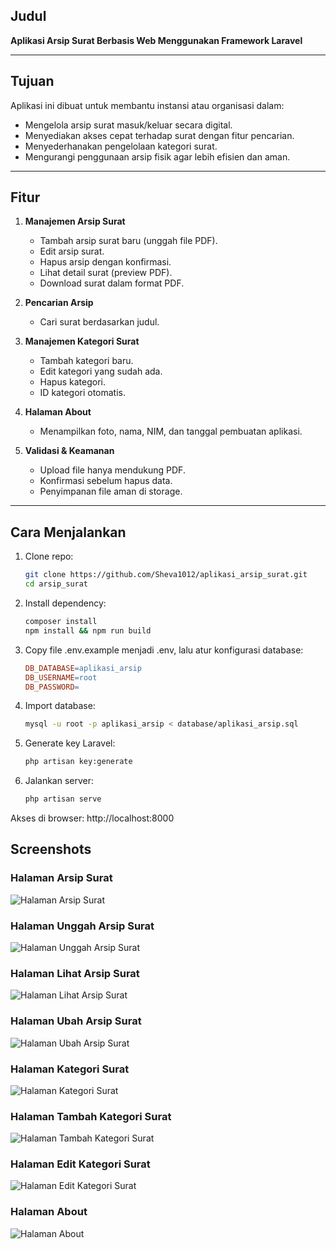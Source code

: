 ## Judul
**Aplikasi Arsip Surat Berbasis Web Menggunakan Framework Laravel**

---

## Tujuan
Aplikasi ini dibuat untuk membantu instansi atau organisasi dalam:
- Mengelola arsip surat masuk/keluar secara digital.
- Menyediakan akses cepat terhadap surat dengan fitur pencarian.
- Menyederhanakan pengelolaan kategori surat.
- Mengurangi penggunaan arsip fisik agar lebih efisien dan aman.

---

## Fitur
1. **Manajemen Arsip Surat**
   - Tambah arsip surat baru (unggah file PDF).
   - Edit arsip surat.
   - Hapus arsip dengan konfirmasi.
   - Lihat detail surat (preview PDF).
   - Download surat dalam format PDF.

2. **Pencarian Arsip**
   - Cari surat berdasarkan judul.

3. **Manajemen Kategori Surat**
   - Tambah kategori baru.
   - Edit kategori yang sudah ada.
   - Hapus kategori.
   - ID kategori otomatis.

4. **Halaman About**
   - Menampilkan foto, nama, NIM, dan tanggal pembuatan aplikasi.

5. **Validasi & Keamanan**
   - Upload file hanya mendukung PDF.
   - Konfirmasi sebelum hapus data.
   - Penyimpanan file aman di storage.

---

##  Cara Menjalankan
1. Clone repo:
   ```bash
   git clone https://github.com/Sheva1012/aplikasi_arsip_surat.git
   cd arsip_surat

2. Install dependency:
   ```bash
   composer install
   npm install && npm run build
   
3. Copy file .env.example menjadi .env, lalu atur konfigurasi database:
   ```makefile
   DB_DATABASE=aplikasi_arsip
   DB_USERNAME=root
   DB_PASSWORD=
   
4. Import database:
   ```bash
   mysql -u root -p aplikasi_arsip < database/aplikasi_arsip.sql
   
5. Generate key Laravel:
   ```bash
   php artisan key:generate
   
6. Jalankan server:
   ```bash
   php artisan serve
Akses di browser: http://localhost:8000

## Screenshots

### Halaman Arsip Surat
![Halaman Arsip Surat](screenshot/halaman_arsip_surat.png)

### Halaman Unggah Arsip Surat
![Halaman Unggah Arsip Surat](screenshot/halaman_unggah_arsip_surat.png)

### Halaman Lihat Arsip Surat
![Halaman Lihat Arsip Surat](screenshot/halaman_lihat_arsip_surat.png)

### Halaman Ubah Arsip Surat
![Halaman Ubah Arsip Surat](screenshot/halaman_ubah_arsip_surat.png)

### Halaman Kategori Surat
![Halaman Kategori Surat](screenshot/halaman_kategori_surat.png)

### Halaman Tambah Kategori Surat
![Halaman Tambah Kategori Surat](screenshot/halaman_tambah_kategori_surat.png)

### Halaman Edit Kategori Surat
![Halaman Edit Kategori Surat](screenshot/halaman_edit_kategori_surat.png)

### Halaman About
![Halaman About](screenshot/halaman_about.png)

